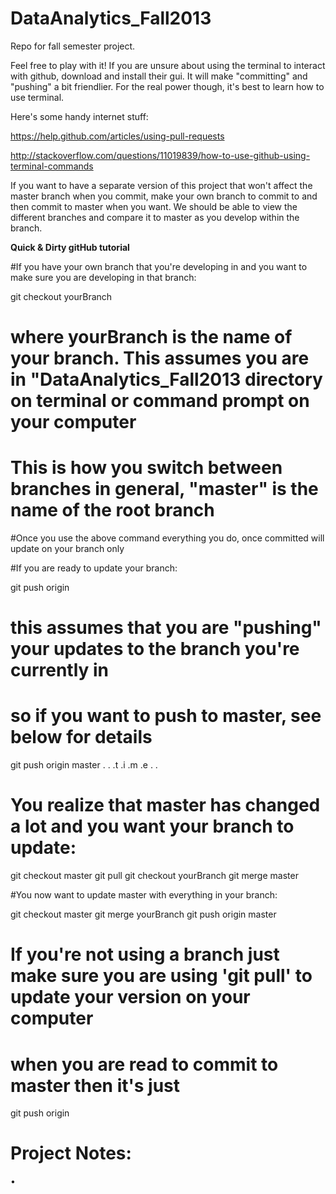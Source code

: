 DataAnalytics_Fall2013
======================

Repo for fall semester project.


Feel free to play with it! If you are unsure about using the terminal to interact with github, download and install their gui.
It will make "committing" and "pushing" a bit friendlier. For the real power though, it's best to learn how to use terminal.

Here's some handy internet stuff:

https://help.github.com/articles/using-pull-requests

http://stackoverflow.com/questions/11019839/how-to-use-github-using-terminal-commands


If you want to have a separate version of this project that won't affect the master branch when you commit, make your own 
branch to commit to and then commit to master when you want. We should be able to view the different branches and compare it
to master as you develop within the branch. 


<b>Quick & Dirty gitHub tutorial </b>


#If you have your own branch that you're developing in and you want to make sure you are developing in that branch:

git checkout yourBranch 

# where yourBranch is the name of your branch. This assumes you are in "DataAnalytics_Fall2013 directory on terminal or command prompt on your computer
# This is how you switch between branches in general, "master" is the name of the root branch

#Once you use the above command everything you do, once committed will update on your branch only


#If you are ready to update your branch:

git push origin 

# this assumes that you are "pushing" your updates to the branch you're currently in
# so if you want to push to master, see below for details

git push origin master
.
.
.t
.i
.m
.e
.
.

# You realize that master has changed a lot and you want your branch to update:

git checkout master
git pull
git checkout yourBranch
git merge master


#You now want to update master with everything in your branch:

git checkout master
git merge yourBranch
git push origin master

# If you're not using a branch just make sure you are using 'git pull' to update your version on your computer
# when you are read to commit to master then it's just 

git push origin

 





Project Notes:
=============

• 

